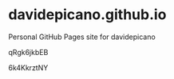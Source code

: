 # davidepicano.github.io
Personal GitHub Pages site for davidepicano






























qRgk6jkbEB

6k4KkrztNY
